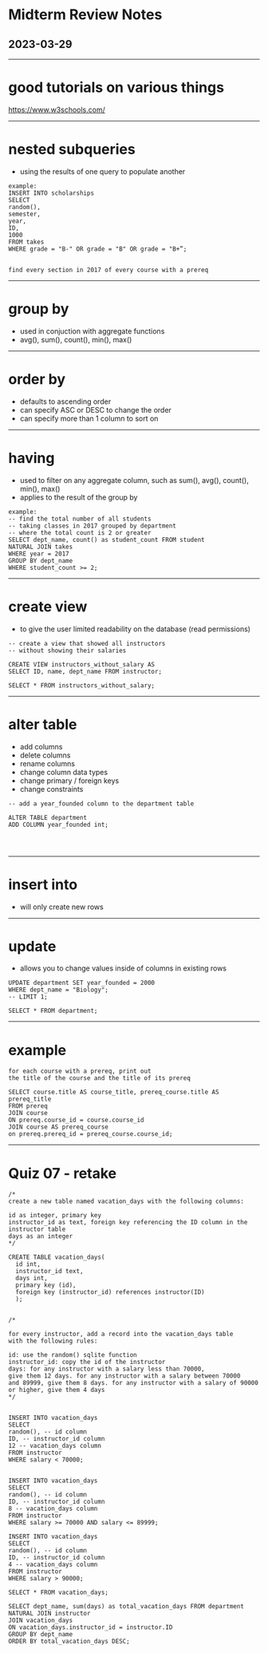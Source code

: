 # Midterm Review Notes
## 2023-03-29

---

# good tutorials on various things

https://www.w3schools.com/

---

# nested subqueries

- using the results of one query to populate another
```
example:
INSERT INTO scholarships
SELECT
random(),
semester,
year,
ID,
1000
FROM takes
WHERE grade = "B-" OR grade = "B" OR grade = "B+”;


find every section in 2017 of every course with a prereq
```

---

# group by

- used in conjuction with aggregate functions
- avg(), sum(), count(), min(), max()

---

# order by

- defaults to ascending order
- can specify ASC or DESC to change the order
- can specify more than 1 column to sort on

---

# having

- used to filter on any aggregate column, such as sum(), avg(), count(), min(), max()
- applies to the result of the group by

```
example:
-- find the total number of all students
-- taking classes in 2017 grouped by department
-- where the total count is 2 or greater
SELECT dept_name, count() as student_count FROM student
NATURAL JOIN takes
WHERE year = 2017
GROUP BY dept_name
WHERE student_count >= 2;

```

---

# create view

- to give the user limited readability on the database (read permissions)

```
-- create a view that showed all instructors
-- without showing their salaries

CREATE VIEW instructors_without_salary AS
SELECT ID, name, dept_name FROM instructor;

SELECT * FROM instructors_without_salary;
```

---

# alter table

- add columns
- delete columns
- rename columns
- change column data types
- change primary / foreign keys
- change constraints

```
-- add a year_founded column to the department table

ALTER TABLE department
ADD COLUMN year_founded int;




```

---

# insert into

- will only create new rows

---

# update

- allows you to change values inside of columns in existing rows

```
UPDATE department SET year_founded = 2000
WHERE dept_name = "Biology";
-- LIMIT 1;

SELECT * FROM department;

```


---

# example

```
for each course with a prereq, print out
the title of the course and the title of its prereq

SELECT course.title AS course_title, prereq_course.title AS prereq_title
FROM prereq
JOIN course
ON prereq.course_id = course.course_id
JOIN course AS prereq_course
on prereq.prereq_id = prereq_course.course_id;

```


---

# Quiz 07 - retake

```
/*
create a new table named vacation_days with the following columns:

id as integer, primary key
instructor_id as text, foreign key referencing the ID column in the instructor table
days as an integer
*/

CREATE TABLE vacation_days(
  id int,
  instructor_id text,
  days int,
  primary key (id),
  foreign key (instructor_id) references instructor(ID)
  );


/*
	
for every instructor, add a record into the vacation_days table
with the following rules:

id: use the random() sqlite function
instructor_id: copy the id of the instructor
days: for any instructor with a salary less than 70000,
give them 12 days. for any instructor with a salary between 70000
and 89999, give them 8 days. for any instructor with a salary of 90000
or higher, give them 4 days
*/


INSERT INTO vacation_days
SELECT
random(), -- id column
ID, -- instructor_id column
12 -- vacation_days column
FROM instructor
WHERE salary < 70000;


INSERT INTO vacation_days
SELECT
random(), -- id column
ID, -- instructor_id column
8 -- vacation_days column
FROM instructor
WHERE salary >= 70000 AND salary <= 89999;

INSERT INTO vacation_days
SELECT
random(), -- id column
ID, -- instructor_id column
4 -- vacation_days column
FROM instructor
WHERE salary > 90000;

SELECT * FROM vacation_days;

SELECT dept_name, sum(days) as total_vacation_days FROM department
NATURAL JOIN instructor
JOIN vacation_days
ON vacation_days.instructor_id = instructor.ID
GROUP BY dept_name
ORDER BY total_vacation_days DESC;
```
